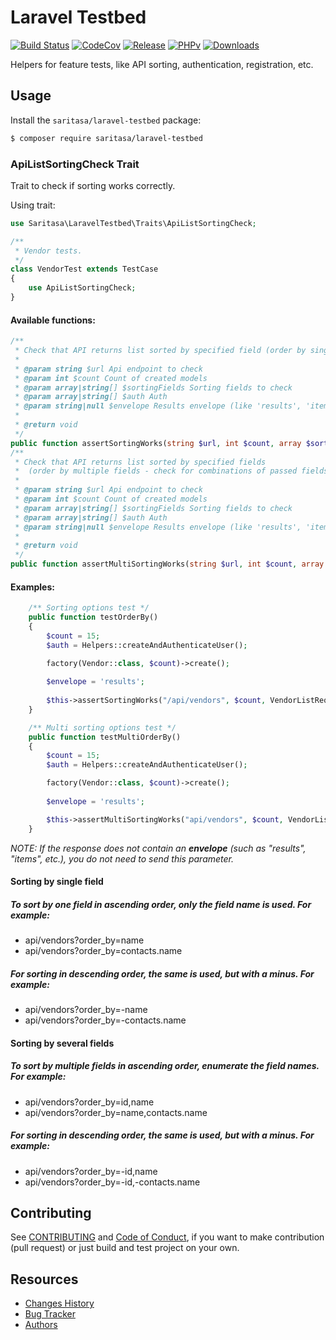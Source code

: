 # Laravel Testbed

[![Build Status](https://github.com/Saritasa/php-laravel-testbed/workflows/build/badge.svg)](https://github.com/Saritasa/php-laravel-testbed/actions)
[![CodeCov](https://codecov.io/gh/Saritasa/php-laravel-testbed/branch/master/graph/badge.svg)](https://codecov.io/gh/Saritasa/php-laravel-testbed)
[![Release](https://img.shields.io/github/release/Saritasa/php-laravel-testbed.svg)](https://github.com/Saritasa/php-laravel-testbed/releases)
[![PHPv](https://img.shields.io/packagist/php-v/saritasa/laravel-testbed.svg)](http://www.php.net)
[![Downloads](https://img.shields.io/packagist/dt/saritasa/laravel-testbed.svg)](https://packagist.org/packages/saritasa/laravel-testbed)

Helpers for feature tests, like API sorting, authentication, registration, etc.

## Usage

Install the ```saritasa/laravel-testbed``` package:

```bash
$ composer require saritasa/laravel-testbed
```

### ApiListSortingCheck Trait
Trait to check if sorting works correctly.

Using trait:
```php
use Saritasa\LaravelTestbed\Traits\ApiListSortingCheck;

/**
 * Vendor tests.
 */
class VendorTest extends TestCase
{
    use ApiListSortingCheck;
}
```

#### Available functions:
```php
/**
 * Check that API returns list sorted by specified field (order by single field - check for each of passed fields).
 *
 * @param string $url Api endpoint to check
 * @param int $count Count of created models
 * @param array|string[] $sortingFields Sorting fields to check
 * @param array|string[] $auth Auth
 * @param string|null $envelope Results envelope (like 'results', 'items', etc.)
 *
 * @return void
 */
public function assertSortingWorks(string $url, int $count, array $sortingFields, array $auth, ?string $envelope): void
/**
 * Check that API returns list sorted by specified fields
 *  (order by multiple fields - check for combinations of passed fields).
 *
 * @param string $url Api endpoint to check
 * @param int $count Count of created models
 * @param array|string[] $sortingFields Sorting fields to check
 * @param array|string[] $auth Auth
 * @param string|null $envelope Results envelope (like 'results', 'items', etc.)
 *
 * @return void
 */
public function assertMultiSortingWorks(string $url, int $count, array $sortingFields, array $auth, ?string $envelope): void
```

#### Examples:
```php
    /** Sorting options test */
    public function testOrderBy()
    {
        $count = 15;
        $auth = Helpers::createAndAuthenticateUser();

        factory(Vendor::class, $count)->create();
        
        $envelope = 'results';
        
        $this->assertSortingWorks("/api/vendors", $count, VendorListRequest::SORTING_FIELDS, $auth, $envelope);
    }

    /** Multi sorting options test */
    public function testMultiOrderBy()
    {
        $count = 15;
        $auth = Helpers::createAndAuthenticateUser();

        factory(Vendor::class, $count)->create();
        
        $envelope = 'results';

        $this->assertMultiSortingWorks("api/vendors", $count, VendorListRequest::SORTING_FIELDS, $auth, $envelope);
    }
```
*NOTE: If the response does not contain an **envelope** (such as "results", "items", etc.), you do not need to send this parameter.*

#### Sorting by single field
##### To sort by one field in ascending order, only the field name is used. For example:
* api/vendors?order_by=name
* api/vendors?order_by=contacts.name
##### For sorting in descending order, the same is used, but with a minus. For example:
* api/vendors?order_by=-name
* api/vendors?order_by=-contacts.name

#### Sorting by several fields
##### To sort by multiple fields in ascending order, enumerate the field names. For example:
* api/vendors?order_by=id,name
* api/vendors?order_by=name,contacts.name
##### For sorting in descending order, the same is used, but with a minus. For example:
* api/vendors?order_by=-id,name
* api/vendors?order_by=-id,-contacts.name

## Contributing
See [CONTRIBUTING](CONTRIBUTING.md) and [Code of Conduct](CONDUCT.md),
if you want to make contribution (pull request)
or just build and test project on your own.

## Resources

* [Changes History](CHANGES.md)
* [Bug Tracker](https://github.com/Saritasa/php-laravel-testbed/issues)
* [Authors](https://github.com/Saritasa/php-laravel-testbed/contributors)
